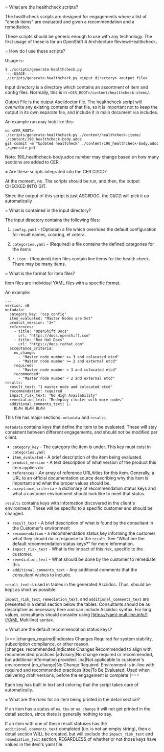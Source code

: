 = What are the healthcheck scripts?

The healthcheck scripts are designed for engagements where a list of
"check items" are evaluated and given a recommendation and a
remediation.

These scripts should be generic enough to use with any technology.
The first usage of these is for an OpenShift 4 Architecture
Review/Healthcheck.

= How do I use these scripts?

Usage is:

```
$ ./scripts/generate-healthcheck.py
----USAGE----
./scripts/generate-healthcheck.py <input directory> <output file>
```

Input directory is a directory which contains an assortment of item
and config files.  Normally, this is in
`<CER_ROOT>/content/healthcheck-items/`.

Output File is the output Asciidoctor file.  The healthcheck script
will overwrite any existing contents of that file, so it is important
not to keep the output in its own separate file, and include it in
main document via includes.

An example run may look like this:
```
cd <CER_ROOT>
./scripts/generate-healthcheck.py ./content/healthcheck-items/ ./content/190_healthcheck-body.adoc 
git commit -m "Updated healtcheck" ./content/190_healthcheck-body.adoc 
./generate_pdf
```

Note:  190_healthcheck-body.adoc number may change based on how many sections are added to CER.

= Are these scripts integrated into the CER CI/CD?

At the moment, no.  The scripts should be run, and then, the output CHECKED INTO GIT.

Since the output of this script is just ASCIIDOC, the CI/CD will pick it up automatically

= What is contained in the input directory?

The input directory contains the following files:

1.  `config.yaml` - (Optional) a file which overrides the default
    configuration for result names, coloring, et cetera.

2.  `categories.yaml` - (Required) a file contains the defined
    categories for the items

3.  `*.item` - (Required) item files contain line items for the health
    check.  There may be many items.

= What is the format for item files?

Item files are individual YAML files with a specific format.

An example:

```
---
version: v0 
metadata:
  category_key: "ocp_config"
  item_evaluated: "Master Nodes are Set"
  product_version: "3+"
  references:  
    - title: "OpenShift Docs"
      url: "https://docs.openshift.com"
    - title: "Red Hat Docs"
      url: "https://docs.redhat.com"
  acceptance_criteria:
    no_change:
      - "Master node number >= 3 and colocated etcd"
      - "Master node number >= 2 and external etcd"
    required:
      - "Master node number < 3 and colocated etcd"
    recommended:
      - "Master node number < 2 and external etcd"
results:
  result_text: "1 master node and colocated etcd"
  recommendation: required
  impact_risk_text: "No High Availability"
  remediation_text: "Redeploy cluster with more nodes"
  additional_comments_text: |-
    BLAH BLAH BLAH
```

This file has major sections:  `metadata` and `results`.

`metadata` contains keys that define the item to be evaluated.  These
will stay consistent between different engagements, and should not be
modified per client.

* `category_key` - The category the item is under.  This key must exist in `categories.yaml`
* `item_evaluated` - A brief description of the item being evaluated.  
* `product_version` - A text description of what version of the product this item applies do.
* `references` - An array of  reference URL/titles for this item.  Generally, a URL to an
  official documentation source describing why this item is important
  and what the proper values should be.
* `acceptance_criteria` - a dictionary of recommendation status keys
  and what a customer environment should look like to meet that
  status.

`results` contains keys with information discovered in the client's
environment.  These will be specific to a specific customer and should
be changed.

* `result_text` - A brief description of what is found by the consultant in the Customer's environment
* `recommendation` - a recommendation status key informing the customer what they should do in response to the `result`.  See "What are the default recommendation status keys?" for more information.
* `impact_risk_text` - What is the impact of this risk, specific to the customer.
* `remediation_text` - What should be done by the customer to remediate this
* `additional_comments_text` - Any additional comments that the consultant wishes to include.

`result_text` is used in tables in the generated Asciidoc.  Thus, should be kept as short as possible.

`impact_risk_text`, `remediation_text`, and `additional_comments_text`
are presented in a detail section below the tables.  Consultants
should be as descriptive as necessary here and can include Asciidoc
syntax.  For long values, consultants should consider using
[https://yaml-multiline.info/](YAML Multiline) syntax.

= What are the default recommendation status keys?

|===
|changes_required|Indicates Changes Required for system stability, subscription compliance, or other reason.
|changes_recommended|Indicates Changes Recommended to align with recommended practices
|advisory|No change required or recommended, but additional information provided.
|na|Not applicable to customer's environment
|no_change|No Change Required.  Environment is in-line with required and recommended practices
|tbe|To Be Evaluated.  Used when delivering draft versions, before the engagement is complete
|===

Each key has built in text and coloring that the script takes care of
automatically.

= What are the rules for an item being printed in the detail section?

If an item has a status of `na`, `tbe` or `no_change` it will not get
printed in the detail section, since there is generally nothing to
say.

If an item with one of these result statuses has the
`additional_comments_text` completed (i.e. is not an empty string),
then a detail section WILL be created, but will exclude the
`impact_risk_text` and `remediation_text` section, REGARDLESS of
whether or not those keys have values in the item's yaml file.
